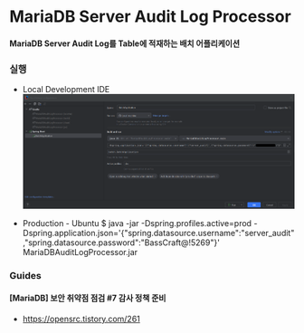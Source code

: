 # MariaDB Server Audit Log Processor

#### MariaDB Server Audit Log를 Table에 적재하는 배치 어플리케이션

### 실행

* Local Development IDE
![img.png](img.png)

* Production - Ubuntu
  $ java -jar -Dspring.profiles.active=prod -Dspring.application.json='{\"spring.datasource.username\":\"server_audit\",\"spring.datasource.password\":\"BassCraft@!5269\"}' MariaDBAuditLogProcessor.jar

### Guides

#### [MariaDB] 보안 취약점 점검 #7 감사 정책 준비
* https://opensrc.tistory.com/261
